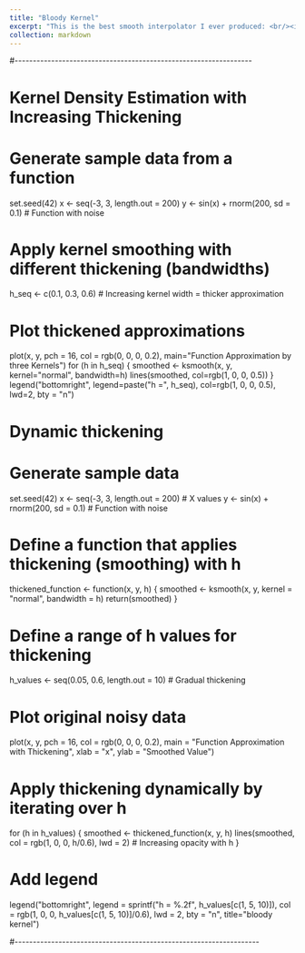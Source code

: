 ```yaml
---
title: "Bloody Kernel"
excerpt: "This is the best smooth interpolator I ever produced: <br/><img src='/images/BloodyKernel.pdf'>"
collection: markdown
---
```


#-----------------------------------------------------------------
# Kernel Density Estimation with Increasing Thickening

# Generate sample data from a function
set.seed(42)
x <- seq(-3, 3, length.out = 200)
y <- sin(x) + rnorm(200, sd = 0.1)  # Function with noise

# Apply kernel smoothing with different thickening (bandwidths)
h_seq <- c(0.1, 0.3, 0.6)  # Increasing kernel width = thicker approximation

# Plot thickened approximations
plot(x, y, pch = 16, col = rgb(0, 0, 0, 0.2), main="Function Approximation by three Kernels")
for (h in h_seq) {
	smoothed <- ksmooth(x, y, kernel="normal", bandwidth=h)
	lines(smoothed, col=rgb(1, 0, 0, 0.5))
}
legend("bottomright", legend=paste("h =", h_seq), col=rgb(1, 0, 0, 0.5), lwd=2, bty = "n")

# Dynamic thickening

# Generate sample data
set.seed(42)
x <- seq(-3, 3, length.out = 200)  # X values
y <- sin(x) + rnorm(200, sd = 0.1)  # Function with noise

# Define a function that applies thickening (smoothing) with h
thickened_function <- function(x, y, h) {
	smoothed <- ksmooth(x, y, kernel = "normal", bandwidth = h)
	return(smoothed)
}

# Define a range of h values for thickening
h_values <- seq(0.05, 0.6, length.out = 10)  # Gradual thickening

# Plot original noisy data
plot(x, y, pch = 16, col = rgb(0, 0, 0, 0.2), main = "Function Approximation with Thickening",
	xlab = "x", ylab = "Smoothed Value")

# Apply thickening dynamically by iterating over h
for (h in h_values) {
	smoothed <- thickened_function(x, y, h)
	lines(smoothed, col = rgb(1, 0, 0, h/0.6), lwd = 2)  # Increasing opacity with h
}

# Add legend
legend("bottomright", legend = sprintf("h = %.2f", h_values[c(1, 5, 10)]),
	  col = rgb(1, 0, 0, h_values[c(1, 5, 10)]/0.6), lwd = 2, bty = "n", title="bloody kernel")

#-------------------------------------------------------------------

